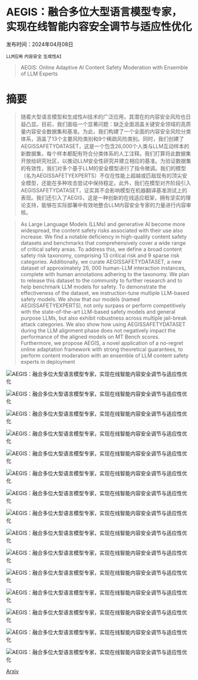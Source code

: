 # AEGIS：融合多位大型语言模型专家，实现在线智能内容安全调节与适应性优化

发布时间：2024年04月08日

`LLM应用` `内容安全` `生成性AI`

> AEGIS: Online Adaptive AI Content Safety Moderation with Ensemble of LLM Experts

# 摘要

> 随着大型语言模型和生成性AI技术的广泛应用，其潜在的内容安全风险也日益凸显。目前，我们面临一个显著问题：缺乏全面涵盖关键安全领域的高质量内容安全数据集和基准。为此，我们构建了一个全面的内容安全风险分类体系，涵盖了13个主要风险类别和9个稀疏风险类别。同时，我们创建了AEGISSAFETYDATASET，这是一个包含26,000个人类与LLM互动样本的新数据集，每个样本都配有符合分类体系的人工注释。我们打算将此数据集开放给研究社区，以推动LLM安全性研究并建立相应的基准。为验证数据集的有效性，我们对多个基于LLM的安全模型进行了指令微调。我们的模型（名为AEGISSAFETYEXPERTS）不仅在性能上超越或匹敌现有的顶尖安全模型，还能在多种攻击尝试中保持稳定。此外，我们在模型对齐阶段引入AEGISSAFETYDATASET，证实其不会影响模型在机器翻译基准测试上的表现。我们还引入了AEGIS，这是一种创新的在线适应框架，拥有坚实的理论支持，能够在实际部署中有效地整合LLM内容安全专家的力量进行内容审核。

> As Large Language Models (LLMs) and generative AI become more widespread, the content safety risks associated with their use also increase. We find a notable deficiency in high-quality content safety datasets and benchmarks that comprehensively cover a wide range of critical safety areas. To address this, we define a broad content safety risk taxonomy, comprising 13 critical risk and 9 sparse risk categories. Additionally, we curate AEGISSAFETYDATASET, a new dataset of approximately 26, 000 human-LLM interaction instances, complete with human annotations adhering to the taxonomy. We plan to release this dataset to the community to further research and to help benchmark LLM models for safety. To demonstrate the effectiveness of the dataset, we instruction-tune multiple LLM-based safety models. We show that our models (named AEGISSAFETYEXPERTS), not only surpass or perform competitively with the state-of-the-art LLM-based safety models and general purpose LLMs, but also exhibit robustness across multiple jail-break attack categories. We also show how using AEGISSAFETYDATASET during the LLM alignment phase does not negatively impact the performance of the aligned models on MT Bench scores. Furthermore, we propose AEGIS, a novel application of a no-regret online adaptation framework with strong theoretical guarantees, to perform content moderation with an ensemble of LLM content safety experts in deployment

![AEGIS：融合多位大型语言模型专家，实现在线智能内容安全调节与适应性优化](../../../paper_images/2404.05993/Aegis.png)

![AEGIS：融合多位大型语言模型专家，实现在线智能内容安全调节与适应性优化](../../../paper_images/2404.05993/WM_eta05_0329_final.png)

![AEGIS：融合多位大型语言模型专家，实现在线智能内容安全调节与适应性优化](../../../paper_images/2404.05993/FPL_eta026_0329_final.png)

![AEGIS：融合多位大型语言模型专家，实现在线智能内容安全调节与适应性优化](../../../paper_images/2404.05993/error_final.png)

![AEGIS：融合多位大型语言模型专家，实现在线智能内容安全调节与适应性优化](../../../paper_images/2404.05993/openai_mod_llama_guard_default.png)

![AEGIS：融合多位大型语言模型专家，实现在线智能内容安全调节与适应性优化](../../../paper_images/2404.05993/openai_mod_llama_guard_finetuned_defensive.png)

![AEGIS：融合多位大型语言模型专家，实现在线智能内容安全调节与适应性优化](../../../paper_images/2404.05993/openai_mod_llama_guard_finetuned_permissive.png)

![AEGIS：融合多位大型语言模型专家，实现在线智能内容安全调节与适应性优化](../../../paper_images/2404.05993/openai_mod_nemollm_predictions_custom.png)

![AEGIS：融合多位大型语言模型专家，实现在线智能内容安全调节与适应性优化](../../../paper_images/2404.05993/Accuracy_on_SimpleSafetyTests_across_Harm_Types.png)

![AEGIS：融合多位大型语言模型专家，实现在线智能内容安全调节与适应性优化](../../../paper_images/2404.05993/Accuracy_on_SimpleSafetyTests_across_Elicitation_Types.png)

![AEGIS：融合多位大型语言模型专家，实现在线智能内容安全调节与适应性优化](../../../paper_images/2404.05993/sst_llama_guard_default.png)

![AEGIS：融合多位大型语言模型专家，实现在线智能内容安全调节与适应性优化](../../../paper_images/2404.05993/sst_llama_guard_finetuned_defensive.png)

![AEGIS：融合多位大型语言模型专家，实现在线智能内容安全调节与适应性优化](../../../paper_images/2404.05993/sst_llama_guard_finetuned_permissive.png)

![AEGIS：融合多位大型语言模型专家，实现在线智能内容安全调节与适应性优化](../../../paper_images/2404.05993/sst_nemollm_predictions_custom.png)

![AEGIS：融合多位大型语言模型专家，实现在线智能内容安全调节与适应性优化](../../../paper_images/2404.05993/Annotation_Interface.png)

[Arxiv](https://arxiv.org/abs/2404.05993)